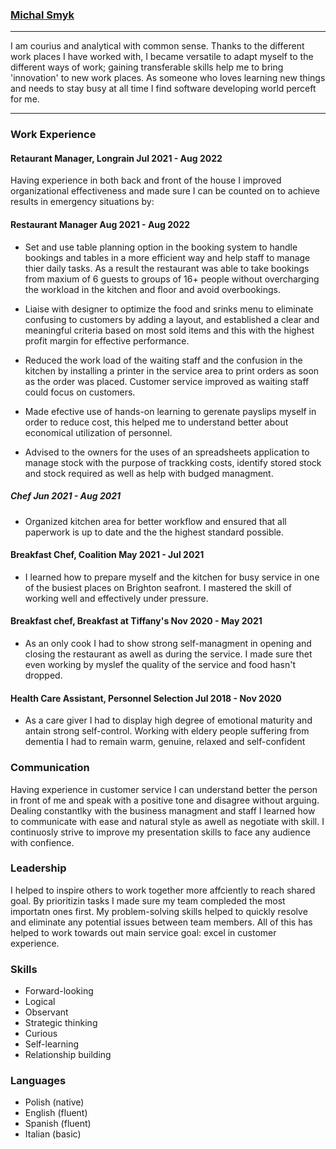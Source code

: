 ### [Michal Smyk](https://michalsmyk.com/)

--------------------------------------------

I am courius and analytical with common sense. Thanks to the different work places I have worked with, I became versatile to adapt myself to the different ways of work; gaining transferable skills help me to bring 'innovation' to new work places. As someone who loves learning new things and needs to stay busy at all time I find software developing world perceft for me.

--------------------------------------------

### Work Experience

#### Retaurant Manager, Longrain Jul 2021 - Aug 2022 

Having experience in both back and front of the house I improved organizational effectiveness and made sure I can be counted on to achieve results in emergency situations by:

#### Restaurant Manager         Aug 2021 - Aug 2022
* Set and use table planning option in the booking system to handle bookings and tables in a more efficient way and help staff to manage thier daily tasks. As a result the restaurant was able to take bookings from maxium of 6 guests to groups of 16+ people without overcharging the workload in the kitchen and floor and avoid overbookings.

* Liaise with designer to optimize the food and srinks menu to eliminate confusing to customers by adding a layout, and established a clear and meaningful criteria based on most sold items and this with the highest profit margin for effective performance.

* Reduced the work load of the waiting staff and the confusion in the kitchen by installing a printer in the service area to print orders as soon as the order was placed. Customer service improved as waiting staff could focus on customers.

* Made efective use of hands-on learning to gerenate payslips myself in order to reduce cost, this helped me to understand better about economical utilization of personnel.

* Advised to the owners for the uses of an spreadsheets application to manage stock with the purpose of trackking costs, identify stored stock and stock required as well as help with budged managment.

##### Chef            Jun 2021 - Aug 2021

* Organized kitchen area for better workflow and ensured that all paperwork is up to date and the the highest standard possible.

 
#### Breakfast Chef, Coalition           May 2021 - Jul 2021

* I learned how to prepare myself and the kitchen for busy service in one of the busiest places on Brighton seafront. I mastered the skill of working well and effectively under pressure.

  
#### Breakfast chef, Breakfast at Tiffany's         Nov 2020 - May 2021

* As an only cook I had to show strong self-managment in opening and closing the restaurant as awell as during the service. I made sure thet even working by myslef the quality of the service and food hasn't dropped.


#### Health Care Assistant, Personnel Selection         Jul 2018 - Nov 2020

* As a care giver I had to display high degree of emotional maturity and antain strong self-control. Working with eldery people suffering from dementia I had to remain warm, genuine, relaxed and self-confident 



### Communication 
Having experience in customer service I can understand better the person in front of me and speak with a positive tone and disagree without arguing. Dealing constantlky with the business managment and staff I learned how to communicate with ease and natural style as awell as negotiate with skill. I continuosly strive to improve my presentation skills to face any audience with confience.

### Leadership 
I helped to inspire others to work together more affciently to reach shared goal. By prioritizin tasks I made sure my team compleded the most importatn ones first. My problem-solving skills helped to quickly resolve and eliminate any potential issues between team members. All of this has helped to work towards out main service goal: excel in customer experience.

### Skills 
* Forward-looking
* Logical
* Observant
* Strategic thinking
* Curious
* Self-learning
* Relationship building

### Languages
* Polish (native)
* English (fluent)
* Spanish (fluent)
* Italian (basic)

